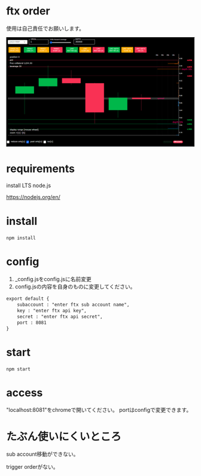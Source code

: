 # ftx order

使用は自己責任でお願いします。

![sample](https://github.com/sakiyamajp/ftxorder/blob/master/sample.png?raw=true)

# requirements
install LTS node.js 

https://nodejs.org/en/



# install

```
npm install
```

# config
1. _config.jsをconfig.jsに名前変更
2. config.jsの内容を自身のものに変更してください。
```
export default {
	subaccount : "enter ftx sub account name",
	key : "enter ftx api key",
	secret : "enter ftx api secret",
	port : 8081
}
```
# start
```
npm start
```
# access
"localhost:8081"をchromeで開いてください。
portはconfigで変更できます。

# たぶん使いにくいところ
sub account移動ができない。

trigger orderがない。

